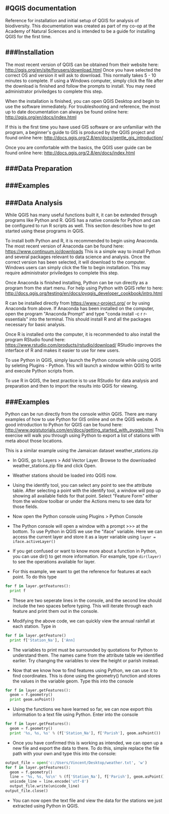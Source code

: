 #QGIS documentation
------
Reference for installation and initial setup of QGIS for analysis of biodiversity. This documentation was created as part of my co-op at the Academy of Natural Sciences and is intended to be a guide for installing QGIS for the first time.

###Installation 
------
The most recent version of QGIS can be obtained from their website here: http://qgis.org/en/site/forusers/download.html Once you have selected the correct OS and version it will ask to download. This normally takes 5 - 10 minutes to complete. If using a Windows computer, simply click the file after the download is finished and follow the prompts to install. You may need administrator priviledges to complete this step.

When the installation is finished, you can open QGIS Desktop and begin to use the software immediately. For troubleshooting and reference, the most up to date documentation can always be found online here: http://qgis.org/en/docs/index.html 

If this is the first time you have used GIS software or are unfamiliar with the program, a beginner's guide to GIS is produced by the QGIS project and found online here: http://docs.qgis.org/2.8/en/docs/gentle_gis_introduction/

Once you are comfortable with the basics, the QGIS user guide can be found online here: http://docs.qgis.org/2.8/en/docs/index.html

###Data Preparation
------

###Examples
------

###Data Analysis
------
While QGIS has many useful functions built it, it can be extended through programs like Python and R. QGIS has a native console for Python and can be configured to run R scripts as well. This section describes how to get started using these programs in QGIS.

To install both Python and R, it is recommended to begin using Anaconda. The most recent version of Anaconda can be found here: https://www.continuum.io/downloads This is a simple way to install Python and several packages relevant to data science and analysis. Once the correct version has been selected, it will download to the computer. Windows users can simply click the file to begin installation. This may require administrator priviledges to complete this step. 

Once Anaconda is finished installing, Python can be run directly as a program from the start menu. For help using Python with QGIS refer to here: http://docs.qgis.org/testing/en/docs/pyqgis_developer_cookbook/intro.html

R can be installed directly from https://www.r-project.org/ or by using Anaconda from above. If Anaconda has been installed on the computer, open the program "Anaconda Prompt" and type "conda install -c r r-essentials" into the terminal. This should install R and all the packages necessary for basic analysis.

Once R is installed onto the computer, it is recommended to also install the program RStudio found here: https://www.rstudio.com/products/rstudio/download/ RStudio improves the interface of R and makes it easier to use for new users.

To use Python in QGIS, simply launch the Python console while using QGIS by seleting Plugins - Python. This will launch a window within QGIS to write and execute Python scripts from.

To use R in QGIS, the best practice is to use RStudio for data analysis and preparation and then to import the results into QGIS for viewing. 

###Examples
------
Python can be run directly from the console within QGIS. There are many examples of how to use Python for GIS online and on the QGIS website. A good introduction to Python for QGIS can be found here: 
http://www.qgistutorials.com/en/docs/getting_started_with_pyqgis.html This exercise will walk you through using Python to export a list of stations with meta about those locations.

This is a similar example using the Jamaican dataset weather_stations.zip

- In QGIS, go to Layers > Add Vector Layer. Browse to the downloaded weather_stations.zip file and click Open.

- Weather stations should be loaded into QGIS now.

- Using the identify tool, you can select any point to see the attribute table. After selecting a point with the identify tool, a window will pop up showing all available fields for that point. Select "Feature Form" either from the window toolbar or under the Actions menu to see data for those fields.

- Now open the Python console using Plugins > Python Console

- The Python console will open a window with a prompt >>> at the bottom. To use Python in QGIS we use the "iface" variable. Here we can access the current layer and store it as a layer variable using `layer = iface.activeLayer()`

- If you get confused or want to know more about a function in Python, you can use dir() to get more information. For example, type `dir(layer)` to see the operations available for layer.

- For this example, we want to get the reference for features at each point. To do this type 

```python
for f in layer.getFeatures():
  print f
```
  
- These are two seperate lines in the console, and the second line should include the two spaces before typing. This will iterate through each feature and print them out in the console.

- Modifying the above code, we can quickly view the annual rainfall at each station. Type in 

```python
for f in layer.getFeature()
  print f['Station_Na'], ['Ann]
```
  
- The variables to print must be surrounded by quotations for Python to understand them. The names came from the attribute table we identified earlier. Try changing the variables to view the height or parish instead.

- Now that we know how to find features using Python, we can use it to find coordinates. This is done using the geometry() function and stores the values in the variable geom. Type this into the console 

```python
for f in layer.getFeatures():
  geom = f.geometry()
  print geom.asPoint()
```
  
- Using the functions we have learned so far, we can now export this information to a text file using Python. Enter into the console
 
```python
for f in layer.getFeatures():
  geom = f.geometry()
  print '%s, %s, %s' % (f['Station_Na'], f['Parish'], geom.asPoint())
```
  
- Once you have confirmed this is working as intended, we can open up a new file and export the data to there. To do this, simple replace the file path with your own and type this into the console:

```python
output_file = open('c:/Users/Vincent/Desktop/weather.txt', 'w')
for f in layer.getFeatures():
  geom = f.geometry()
  line = '%s, %s, %s\n' % (f['Station_Na'], f['Parish'], geom.asPoint())
  unicode_line = line.encode('utf-8')
  output_file.write(unicode_line)
output_file.close()
```

- You can now open the text file and view the data for the stations we just extracted using Python in QGIS.